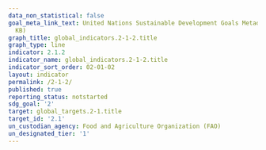 ```yaml
---
data_non_statistical: false
goal_meta_link_text: United Nations Sustainable Development Goals Metadata (PDF 426
  KB)
graph_title: global_indicators.2-1-2.title
graph_type: line
indicator: 2.1.2
indicator_name: global_indicators.2-1-2.title
indicator_sort_order: 02-01-02
layout: indicator
permalink: /2-1-2/
published: true
reporting_status: notstarted
sdg_goal: '2'
target: global_targets.2-1.title
target_id: '2.1'
un_custodian_agency: Food and Agriculture Organization (FAO)
un_designated_tier: '1'
---
```

